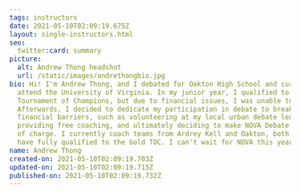 ```yaml
---
tags: instructors
date: 2021-05-10T02:09:19.675Z
layout: single-instructors.html
seo:
  twitter:card: summary
picture:
  alt: Andrew Thong headshot
  url: /static/images/andrethongbio.jpg
bio: Hi! I'm Andrew Thong, and I debated for Oakton High School and currently
  attend the University of Virginia. In my junior year, I qualified to the
  Tournament of Champions, but due to financial issues, I was unable to attend.
  Afterwards, I decided to dedicate my participation in debate to breaking down
  financial barriers, such as volunteering at my local urban debate league,
  providing free coaching, and ultimately deciding to make NOVA Debate Camp free
  of charge. I currently coach teams from Ardrey Kell and Oakton, both of which
  have fully qualified to the Gold TOC. I can't wait for NOVA this year!
name: Andrew Thong
created-on: 2021-05-10T02:09:19.703Z
updated-on: 2021-05-10T02:09:19.715Z
published-on: 2021-05-10T02:09:19.732Z
---
```

